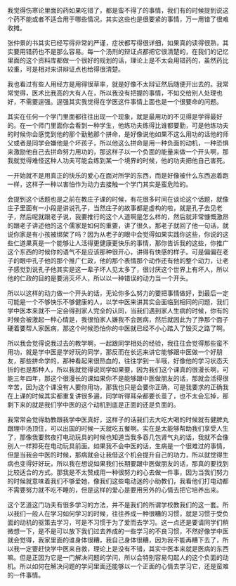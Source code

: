 我觉得伤寒论里面的药如果吃错了，都是蛮不得了的事情，我们有的时候提到说这个药不能或者不适合用于哪些情况，其实这些也是很要紧的事情，万一用错了很难收摊。

张仲景的书其实已经写得非常的严谨，症状都写得很详细，如果真的读得很熟，其实要用错药也不是那么容易。每一个汤剂的辩证点都把它很清楚的，在我们的记忆里面的这个资料库都做一个很好的规划的话，理论上是不太会用错药的，虽然药比较重，可是相对来讲辩证点也给得很清楚。

我也看过有些人用经方是用得很草率，就是好像不太辩证然后随便开出去的。我常常觉得，医术比我高的大有人在，所以我没有把握的事情，不如交给别人处理也好，不需要逞强。逞强其实我觉得在学医这件事情上面也是一个很要命的问题。

其实在任何一个学门里面都往往出现一个现象，就是最用功的不见得是学得最好的。在一个师门里面你会看到一种学生，他练功夫练得比谁都要勤，可是他练功夫的时候你会感觉到他的那个勤勉那个拼命，是好像说他如果不这么用功的话他的师父或者是同学会嫌他是个坏孩子，所以他这么拼命是用一种负面的动机，一种恐惧来激励他自己去拼命努力用功的，那这样子以一个负面的能量来做一个开头啊，那我就觉得难怪这种人功夫可能会练到某一个境界的时候，他的功夫把他自己害死。

一开始就不是用真正的快乐的爱心在面对所学的东西，而是好像被什么东西追着跑一样，这样子一种以害怕作为动力去接触一个学门其实是蛮危险的。

会提到这个话题也是之前在教庄子课的时候，有花很多时间在谈论这个话题，就像庄子里面有一小段是讲说孔子，当然庄子的故事都是虚构的啦，就是孔子去见老子，然后呢就跟老子说，我要推行的这个人道啊是怎么样的，然后就非常慷慨激昂的跟老子讲述他的这个儒家是如何的重要，讲了很久。那老子就回了他一句话，就说你家是有小孩被绑架了吗？因为从老子的眼中会觉得如果实践你这些，你说的这些仁道果真是一个能够让人活得更健康更快乐的事情，那你告诉我的这些，你推广这个东西的时候你的语气不是应该那种很开心，讲得有快感的样子。可是偏偏在老子的眼中孔子他的那个推广仁政，他的那个表情那个动作还有他的整个动力，让老子感觉到说孔子他其实是这一辈子坏人见太多了，很讨厌这个世界上有坏人，所以他的仁政的目的是要消灭坏人，所以以一种错误的动力当一个开头。

所以以这样的动力做一个开头的话，无论你多么努力的要把事情做好，到最后一定可能是一个不够快乐不够健康的人，以学中医来讲其实会面临到相同的问题，我们学中医本来就不一定会得到家人完全的认同，当我们遇到家人生病的时候，你有的时候会被激起一种心情是，我很怕家人嫌我不会医病，然后就因此为了挣那个面子硬着要帮人家医病，那这个时候恐怕你的中医就已经不小心踏入了毁灭之路了啊。

所以我会觉得说我过去的教学啊，一起跟同学相处的经验，我往往会觉得那些蛮不用功，就是学中医是学好玩的同学，那反而在长远来讲它能够跟中医做一个好朋友，那些拼命学的，那种看起来很热血的，往往学到一半哦，好像他的学习状态夭折的也是那种人，所以我就觉得说同学如果要，因为我们这个课真的很漫长啊，可能三年四年，那这个很漫长的课如果你不是能够跟中医做朋友的话，那就会活得很辛苦，因为这个课没有人要你用功，那我也只是会要你正确，可是我要求的正确我在上课的时候其实都重复讲很多遍，同学听得耳朵都要长茧了，也不太会忘掉，那剩下来的就是我们学中医的这个动机到底是正面的还是负面的。

我常常会觉得助教跟我学中医真好，这样子的话我们去大吃大喝的时候就有健脾丸跟理中汤顶住，可以出国的时候一天就吃五餐啊。实在是太能够帮助我们享受人生了，那像我要熬夜打电动玩具的时候也知道当我多吞几包肾气丸的话，我就不会像别人一样猝死在电动玩具前面。如果我不会中医的话，生病是一个很难过的事情，但是当我会中医的时候，那病就会让我借这个机会提升自己的功力，所以就觉得生病也变得好好玩，所以我在想说如果我们长期要跟中医做朋友的话，那真的要找到比较适合的方式。那我是不太赞成用一种很努力的心去做一件事，因为当我们努力的时候就意味着我们不够爱她，像我们这些电动迷的小助教们，我看他们打电动都不需要努力就不吃不睡的，但是这样的爱心是要用另外的心情去把它培养出来。

这个艺道这门功夫有很多学习的方法，并不是我们的所谓学校教我们的这一套。所以我们一般人在学习如何学习的时候，往往养成一种很糟的习惯，就是习惯于受负面的动机的驱策去学习，可是不习惯于为了爱而去学习。这一点还是要请同学们稍微想一下，是不是可以放下我们过去养成的一些学习的不良习惯，不然好像学中医就会觉得，我家里面的谁身体很糟，我自己身体很糟，因为我不能再糟下去了，所以我一定要赶快学中医来自救，理论上是没有不错，其实中医本来就是医病的东西嘛。但是正因为它是一门解决问题的学问，所以会特别容易勾起人的这个负面的动机。所以如何在解决问题的学问里面还能够以一个正面的心情去学习它，还是蛮难的一件事情。
